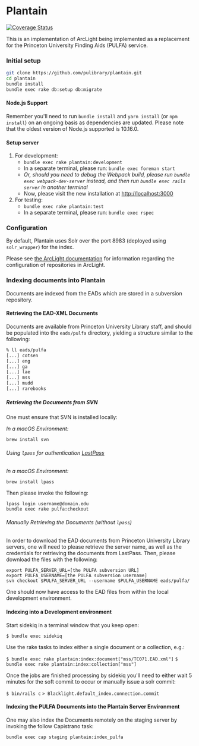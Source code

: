# Plantain
[![Coverage Status](https://coveralls.io/repos/github/pulibrary/plantain/badge.svg?branch=master)](https://coveralls.io/github/pulibrary/plantain?branch=master)

This is an implementation of ArcLight being implemented as a replacement for the
 Princeton University Finding Aids (PULFA) service.

### Initial setup
```sh
git clone https://github.com/pulibrary/plantain.git
cd plantain
bundle install
bundle exec rake db:setup db:migrate
```

#### Node.js Support
Remember you'll need to run `bundle install` and `yarn install` (or `npm
install`) on an ongoing basis as dependencies are updated.  Please note that the
oldest version of Node.js supported is 10.16.0.

#### Setup server
1. For development:
   - `bundle exec rake plantain:development`
   - In a separate terminal, please run: `bundle exec foreman start`
   - _Or, should you need to debug the Webpack build, please run `bundle exec webpack-dev-server` instead, and then run `bundle exec rails server` in another terminal_
   - Now, please visit the new installation at
     [http://localhost:3000](http://localhost:3000)
2. For testing:
   - `bundle exec rake plantain:test`
   - In a separate terminal, please run: `bundle exec rspec`

### Configuration
By default, Plantain uses Solr over the port 8983 (deployed using
`solr_wrapper`) for the index.

Please see [the ArcLight
documentation](https://github.com/projectblacklight/arclight/wiki/Indexing-EAD-in-ArcLight#repository-configuration)
for information regarding the configuration of repositories in ArcLight.

### Indexing documents into Plantain

Documents are indexed from the EADs which are stored in a subversion
repository.

#### Retrieving the EAD-XML Documents
Documents are available from Princeton University Library staff, and should be
populated into the `eads/pulfa` directory, yielding a structure similar to the
following:

```bash
% ll eads/pulfa
[...] cotsen
[...] eng
[...] ga
[...] lae
[...] mss
[...] mudd
[...] rarebooks
```

##### Retrieving the Documents from SVN

One must ensure that SVN is installed locally:

*In a macOS Environment:*
```
brew install svn
```

###### Using `lpass` for authentication [LastPass](https://lastpass.com)

*In a macOS Environment:*
```
brew install lpass
```

Then please invoke the following:
```
lpass login username@domain.edu
bundle exec rake pulfa:checkout
```

###### Manually Retrieving the Documents (without `lpass`)
In order to download the EAD documents from Princeton University Library
servers, one will need to please retrieve the server name, as well as the
credentials for retrieving the documents from LastPass. Then, please download
the files with the following:

```
export PULFA_SERVER_URL=[the PULFA subversion URL]
export PULFA_USERNAME=[the PULFA subversion username]
svn checkout $PULFA_SERVER_URL --username $PULFA_USERNAME eads/pulfa/
```

One should now have access to the EAD files from within the local development
environment.

#### Indexing into a Development environment

Start sidekiq in a terminal window that you keep open:

`$ bundle exec sidekiq`

Use the rake tasks to index either a single document or a collection, e.g.:

`$ bundle exec rake plantain:index:document["mss/TC071.EAD.xml"]`
`$ bundle exec rake plantain:index:collection["mss"]`

Once the jobs are finished processing by sidekiq you'll need to either wait 5 minutes for the soft commit to occur or manually issue a solr commit:

`$ bin/rails c`
`> Blacklight.default_index.connection.commit`

#### Indexing the PULFA Documents into the Plantain Server Environment
One may also index the Documents remotely on the staging server by invoking the
follow Capistrano task:

```bash
bundle exec cap staging plantain:index_pulfa
```

